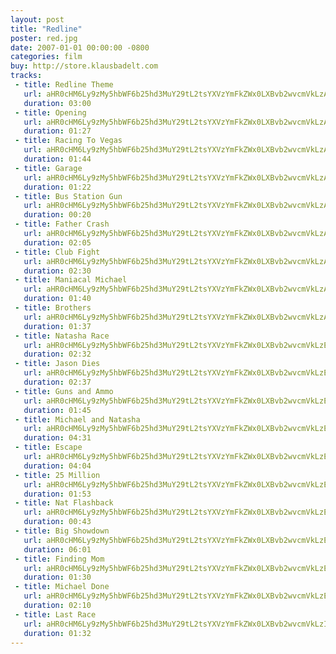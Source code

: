 ```yaml
---
layout: post
title: "Redline"
poster: red.jpg
date: 2007-01-01 00:00:00 -0800
categories: film
buy: http://store.klausbadelt.com
tracks:
 - title: Redline Theme
   url: aHR0cHM6Ly9zMy5hbWF6b25hd3MuY29tL2tsYXVzYmFkZWx0LXBvb2wvcmVkLzAxIFJlZGxpbmUgVGhlbWUubXAz
   duration: 03:00
 - title: Opening
   url: aHR0cHM6Ly9zMy5hbWF6b25hd3MuY29tL2tsYXVzYmFkZWx0LXBvb2wvcmVkLzAyIE9wZW5pbmcubXAz
   duration: 01:27
 - title: Racing To Vegas
   url: aHR0cHM6Ly9zMy5hbWF6b25hd3MuY29tL2tsYXVzYmFkZWx0LXBvb2wvcmVkLzAzIFJhY2luZyBUbyBWZWdhcy5tcDM=
   duration: 01:44
 - title: Garage
   url: aHR0cHM6Ly9zMy5hbWF6b25hd3MuY29tL2tsYXVzYmFkZWx0LXBvb2wvcmVkLzA0IEdhcmFnZS5tcDM=
   duration: 01:22
 - title: Bus Station Gun
   url: aHR0cHM6Ly9zMy5hbWF6b25hd3MuY29tL2tsYXVzYmFkZWx0LXBvb2wvcmVkLzA1IEJ1cyBTdGF0aW9uIEd1bi5tcDM=
   duration: 00:20
 - title: Father Crash
   url: aHR0cHM6Ly9zMy5hbWF6b25hd3MuY29tL2tsYXVzYmFkZWx0LXBvb2wvcmVkLzA2IEZhdGhlciBDcmFzaC5tcDM=
   duration: 02:05
 - title: Club Fight
   url: aHR0cHM6Ly9zMy5hbWF6b25hd3MuY29tL2tsYXVzYmFkZWx0LXBvb2wvcmVkLzA3IENsdWIgRmlnaHQubXAz
   duration: 02:30
 - title: Maniacal Michael
   url: aHR0cHM6Ly9zMy5hbWF6b25hd3MuY29tL2tsYXVzYmFkZWx0LXBvb2wvcmVkLzA4IE1hbmlhY2FsIE1pY2hhZWwubXAz
   duration: 01:40
 - title: Brothers
   url: aHR0cHM6Ly9zMy5hbWF6b25hd3MuY29tL2tsYXVzYmFkZWx0LXBvb2wvcmVkLzA5IEJyb3RoZXJzLm1wMw==
   duration: 01:37
 - title: Natasha Race
   url: aHR0cHM6Ly9zMy5hbWF6b25hd3MuY29tL2tsYXVzYmFkZWx0LXBvb2wvcmVkLzEwIE5hdGFzaGEgUmFjZS5tcDM=
   duration: 02:32
 - title: Jason Dies
   url: aHR0cHM6Ly9zMy5hbWF6b25hd3MuY29tL2tsYXVzYmFkZWx0LXBvb2wvcmVkLzExIEphc29uIERpZXMubXAz
   duration: 02:37
 - title: Guns and Ammo
   url: aHR0cHM6Ly9zMy5hbWF6b25hd3MuY29tL2tsYXVzYmFkZWx0LXBvb2wvcmVkLzEyIEd1bnMgYW5kIEFtbW8ubXAz
   duration: 01:45
 - title: Michael and Natasha
   url: aHR0cHM6Ly9zMy5hbWF6b25hd3MuY29tL2tsYXVzYmFkZWx0LXBvb2wvcmVkLzEzIE1pY2hhZWwgYW5kIE5hdGFzaGEubXAz
   duration: 04:31
 - title: Escape
   url: aHR0cHM6Ly9zMy5hbWF6b25hd3MuY29tL2tsYXVzYmFkZWx0LXBvb2wvcmVkLzE0IEVzY2FwZS5tcDM=
   duration: 04:04
 - title: 25 Million
   url: aHR0cHM6Ly9zMy5hbWF6b25hd3MuY29tL2tsYXVzYmFkZWx0LXBvb2wvcmVkLzE1IDI1IE1pbGxpb24ubXAz
   duration: 01:53
 - title: Nat Flashback
   url: aHR0cHM6Ly9zMy5hbWF6b25hd3MuY29tL2tsYXVzYmFkZWx0LXBvb2wvcmVkLzE2IE5hdCBGbGFzaGJhY2subXAz
   duration: 00:43
 - title: Big Showdown
   url: aHR0cHM6Ly9zMy5hbWF6b25hd3MuY29tL2tsYXVzYmFkZWx0LXBvb2wvcmVkLzE3IEJpZyBTaG93ZG93bi5tcDM=
   duration: 06:01
 - title: Finding Mom
   url: aHR0cHM6Ly9zMy5hbWF6b25hd3MuY29tL2tsYXVzYmFkZWx0LXBvb2wvcmVkLzE4IEZpbmRpbmcgTW9tLm1wMw==
   duration: 01:30
 - title: Michael Done
   url: aHR0cHM6Ly9zMy5hbWF6b25hd3MuY29tL2tsYXVzYmFkZWx0LXBvb2wvcmVkLzE5IE1pY2hhZWwgRG9uZS5tcDM=
   duration: 02:10
 - title: Last Race
   url: aHR0cHM6Ly9zMy5hbWF6b25hd3MuY29tL2tsYXVzYmFkZWx0LXBvb2wvcmVkLzIwIExhc3QgUmFjZS5tcDM=
   duration: 01:32
---
```

